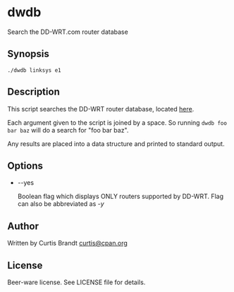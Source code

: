 # dwdb

Search the DD-WRT.com router database

## Synopsis

    ./dwdb linksys e1

## Description

This script searches the DD-WRT router database, located [here](http://www.dd-wrt.com/site/support/router-database).

Each argument given to the script is joined by a space. So running `dwdb foo bar baz` will do a search for "foo bar baz".

Any results are placed into a data structure and printed to standard output.

## Options

* --yes

    Boolean flag which displays ONLY routers supported by DD-WRT. Flag can also be abbreviated as *-y*

## Author

Written by Curtis Brandt <curtis@cpan.org>

## License

Beer-ware license. See LICENSE file for details.
